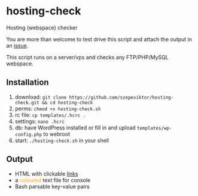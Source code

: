 hosting-check
=============

Hosting (webspace) checker


You are more than welcome to test drive this script and attach the output in an [issue](https://github.com/szepeviktor/hosting-check/issues/new).

This script runs on a server/vps and checks any FTP/PHP/MySQL webspace.

## Installation

1. download: `git clone https://github.com/szepeviktor/hosting-check.git && cd hosting-check`
1. perms:    `chmod +x hosting-check.sh`
1. rc file:  `cp templates/.hcrc .`
1. settings: `nano .hcrc`
1. db:       have WordPress installed or fill in and upload `templates/wp-config.php` to webroot
1. start:    `./hosting-check.sh` in your shell

## Output

- HTML with clickable [links](http://online1.hu/)
- a <span style="color:orange;">coloured</span> text file for console
- Bash parsable key-value pairs
